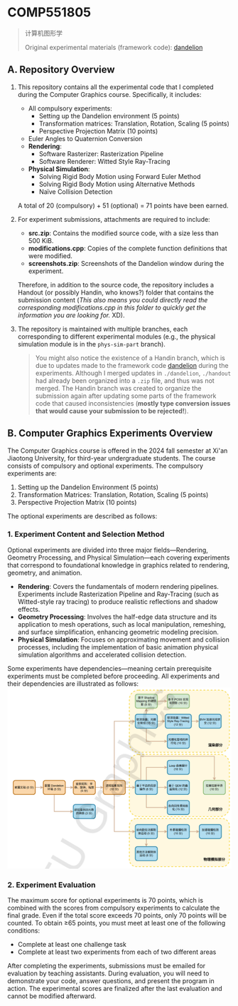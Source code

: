 # COMP551805
> 计算机图形学
> 
> Original experimental materials (framework code): [dandelion](https://github.com/XJTU-Graphics/dandelion)

## A. Repository Overview
1. This repository contains all the experimental code that I completed during the Computer Graphics course. Specifically, it includes:
    - All compulsory experiments:
      - Setting up the Dandelion environment (5 points)
      - Transformation matrices: Translation, Rotation, Scaling (5 points)
      - Perspective Projection Matrix (10 points)
    - Euler Angles to Quaternion Conversion
    - **Rendering**:
      - Software Rasterizer: Rasterization Pipeline
      - Software Renderer: Witted Style Ray-Tracing
    - **Physical Simulation**:
      - Solving Rigid Body Motion using Forward Euler Method
      - Solving Rigid Body Motion using Alternative Methods
      - Naïve Collision Detection

   A total of 20 (compulsory) + 51 (optional) = 71 points have been earned.

2. For experiment submissions, attachments are required to include:
   - **src.zip**: Contains the modified source code, with a size less than 500 KiB.
   - **modifications.cpp**: Copies of the complete function definitions that were modified.
   - **screenshots.zip**: Screenshots of the Dandelion window during the experiment.

   Therefore, in addition to the source code, the repository includes a Handout (or possibly Handin, who knows?) folder that contains the submission content (*This also means you could directly read the corresponding modifications.cpp in this folder to quickly get the information you are looking for.* XD).

3. The repository is maintained with multiple branches, each corresponding to different experimental modules (e.g., the physical simulation module is in the `phys-sim-part` branch).
   > You might also notice the existence of a Handin branch, which is due to updates made to the framework code [dandelion](https://github.com/XJTU-Graphics/dandelion) during the experiments. Although I merged updates in `./dandelion`, `./handout` had already been organized into a `.zip` file, and thus was not merged. The Handin branch was created to organize the submission again after updating some parts of the framework code that caused inconsistencies (**mostly type conversion issues that would cause your submission to be rejected!**).

## B. Computer Graphics Experiments Overview
The Computer Graphics course is offered in the 2024 fall semester at Xi'an Jiaotong University, for third-year undergraduate students. The course consists of compulsory and optional experiments. The compulsory experiments are:

1. Setting up the Dandelion Environment (5 points)
2. Transformation Matrices: Translation, Rotation, Scaling (5 points)
3. Perspective Projection Matrix (10 points)

The optional experiments are described as follows:

### 1. Experiment Content and Selection Method
Optional experiments are divided into three major fields—Rendering, Geometry Processing, and Physical Simulation—each covering experiments that correspond to foundational knowledge in graphics related to rendering, geometry, and animation.

- **Rendering**: Covers the fundamentals of modern rendering pipelines. Experiments include Rasterization Pipeline and Ray-Tracing (such as Witted-style ray tracing) to produce realistic reflections and shadow effects.
- **Geometry Processing**: Involves the half-edge data structure and its application to mesh operations, such as local manipulation, remeshing, and surface simplification, enhancing geometric modeling precision.
- **Physical Simulation**: Focuses on approximating movement and collision processes, including the implementation of basic animation physical simulation algorithms and accelerated collision detection.

Some experiments have dependencies—meaning certain prerequisite experiments must be completed before proceeding. All experiments and their dependencies are illustrated as follows:
![XJTU-CG-Experiment Flowchart](https://github.com/rouge3877/ImageHosting/blob/main/XJTU-CG-Flow.png)

### 2. Experiment Evaluation
The maximum score for optional experiments is 70 points, which is combined with the scores from compulsory experiments to calculate the final grade. Even if the total score exceeds 70 points, only 70 points will be counted. To obtain ≥65 points, you must meet at least one of the following conditions:
- Complete at least one challenge task
- Complete at least two experiments from each of two different areas

After completing the experiments, submissions must be emailed for evaluation by teaching assistants. During evaluation, you will need to demonstrate your code, answer questions, and present the program in action. The experimental scores are finalized after the last evaluation and cannot be modified afterward.
